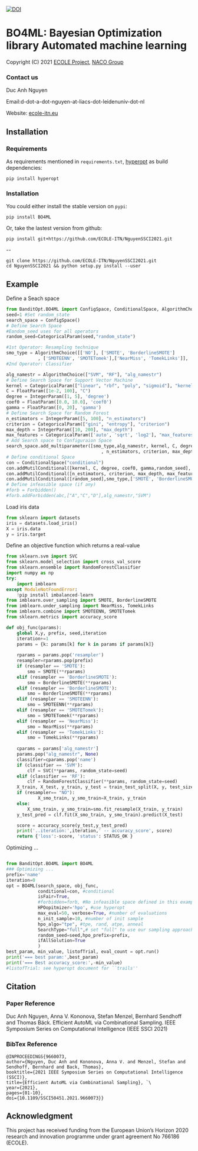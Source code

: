 [![DOI](https://zenodo.org/badge/328248499.svg)](https://zenodo.org/badge/latestdoi/328248499)

# BO4ML: Bayesian Optimization library Automated machine learning 

Copyright (C) 2021 [ECOLE Project](https://ecole-itn.eu/), [NACO Group](https://naco.liacs.nl/)

### Contact us

Duc Anh Nguyen

Email:d-dot-a-dot-nguyen-at-liacs-dot-leidenuniv-dot-nl

Website: [ecole-itn.eu](https://ecole-itn.eu/)
## Installation
### Requirements

As requirements  mentioned in `requirements.txt`, [hyperopt](https://github.com/hyperopt/hyperopt) as build dependencies:

```shell
pip install hyperopt
```
### Installation

You could either install the stable version on `pypi`:

```shell
pip install BO4ML
```

Or, take the lastest version from github:

```shell
pip install git+https://github.com/ECOLE-ITN/NguyenSSCI2021.git
```
--
```shell
git clone https://github.com/ECOLE-ITN/NguyenSSCI2021.git
cd NguyenSSCI2021 && python setup.py install --user
```

## Example
Define a Seach space
```python
from BanditOpt.BO4ML import ConfigSpace, ConditionalSpace, AlgorithmChoice, CategoricalParam, IntegerParam, FloatParam, Forbidden
seed=1 #Set random_state
search_space = ConfigSpace()
# Define Search Space
#Eandom_seed uses for all operators
random_seed=CategoricalParam(seed,"random_state")

#1st Operator: Resampling technique
smo_type = AlgorithmChoice([['NO'], ['SMOTE', 'BorderlineSMOTE']
            , ['SMOTEENN', 'SMOTETomek'],['NearMiss', 'TomekLinks']], 'resampler')
#2nd Operator: Classifier

alg_namestr = AlgorithmChoice(["SVM", "RF"], "alg_namestr")
# Define Search Space for Support Vector Machine
kernel = CategoricalParam(["linear", "rbf", "poly", "sigmoid"], "kernel")
C = FloatParam([1e-2, 100], "C")
degree = IntegerParam([1, 5], 'degree')
coef0 = FloatParam([0.0, 10.0], 'coef0')
gamma = FloatParam([0, 20], 'gamma')
# Define Search Space for Random Forest
n_estimators = IntegerParam([5, 100], "n_estimators")
criterion = CategoricalParam(["gini", "entropy"], "criterion")
max_depth = IntegerParam([10, 200], "max_depth")
max_features = CategoricalParam(['auto', 'sqrt', 'log2'], "max_features")
# Add Search space to Configuraion Space
search_space.add_multiparameter([smo_type,alg_namestr, kernel, C, degree, coef0, gamma
                                    , n_estimators, criterion, max_depth, max_features])
# Define conditional Space
con = ConditionalSpace("conditional")
con.addMutilConditional([kernel, C, degree, coef0, gamma,random_seed], alg_namestr, "SVM")
con.addMutilConditional([n_estimators, criterion, max_depth, max_features,random_seed], alg_namestr, ["RF"])
con.addMutilConditional([random_seed],smo_type,['SMOTE', 'BorderlineSMOTE','SMOTEENN', 'SMOTETomek'])
# Define infeasible space (if any)
#forb = Forbidden()
#forb.addForbidden(abc,["A","C","D"],alg_namestr,"SVM")
```
Load iris data
```python
from sklearn import datasets
iris = datasets.load_iris()
X = iris.data
y = iris.target
```
Define an objective function which returns a real-value
```python
from sklearn.svm import SVC
from sklearn.model_selection import cross_val_score
from sklearn.ensemble import RandomForestClassifier
import numpy as np
try:
    import imblearn
except ModuleNotFoundError:
    !pip install imbalanced-learn
from imblearn.over_sampling import SMOTE, BorderlineSMOTE
from imblearn.under_sampling import NearMiss, TomekLinks
from imblearn.combine import SMOTEENN, SMOTETomek
from sklearn.metrics import accuracy_score

def obj_func(params):    
    global X,y, prefix, seed,iteration  
    iteration+=1
    params = {k: params[k] for k in params if params[k]}
    
    rparams = params.pop('resampler')
    resampler=rparams.pop(prefix)
    if (resampler == 'SMOTE'):
        smo = SMOTE(**rparams)
    elif (resampler == 'BorderlineSMOTE'):
        smo = BorderlineSMOTE(**rparams)
    elif (resampler == 'BorderlineSMOTE'):
        smo = BorderlineSMOTE(**rparams)
    elif (resampler == 'SMOTEENN'):
        smo = SMOTEENN(**rparams)
    elif (resampler == 'SMOTETomek'):
        smo = SMOTETomek(**rparams)
    elif (resampler == 'NearMiss'):
        smo = NearMiss(**rparams)
    elif (resampler == 'TomekLinks'):
        smo = TomekLinks(**rparams)
    
    cparams = params['alg_namestr']
    params.pop("alg_namestr", None)  
    classifier=cparams.pop('name')
    if (classifier == 'SVM'):
        clf = SVC(**params, random_state=seed)
    elif (classifier == 'RF'):
        clf = RandomForestClassifier(**params, random_state=seed)    
    X_train, X_test, y_train, y_test = train_test_split(X, y, test_size=0.2, stratify=y)
    if (resampler== "NO"):
            X_smo_train, y_smo_train=X_train, y_train
    else:
        X_smo_train, y_smo_train=smo.fit_resample(X_train, y_train)
    y_test_pred = clf.fit(X_smo_train, y_smo_train).predict(X_test)

    score = accuracy_score(y_test,y_test_pred)
    print('..iteration:',iteration,' -- accuracy_score', score)
    return {'loss':-score, 'status': STATUS_OK }

```
Optimizing ...
```python

from BanditOpt.BO4ML import BO4ML
### Optimizing ...
prefix='name'
iteration=0
opt = BO4ML(search_space, obj_func, 
            conditional=con, #conditional 
            isFair=True,
            #forbidden=forb, #No infeasible space defined in this example
            HPOopitmizer='hpo', #use hyperopt
            max_eval=50, verbose=True, #number of evaluations
            n_init_sample=10, #number of init sample 
            hpo_algo="tpe", #tpe, rand, atpe, anneal
            SearchType="full",# set "full" to use our sampling approach. Otherwise, the original library to be used
            random_seed=seed,hpo_prefix=prefix,
            ifAllSolution=True
            )
best_param, min_value, listofTrial, eval_count = opt.run()
print('=== best param:',best_param)
print('=== Best accuracy_score:',-min_value)
#listofTrial: see hyperopt document for ``trails''
```
## Citation
### Paper Reference

Duc Anh Nguyen, Anna V. Kononova, Stefan Menzel, Bernhard Sendhoff and Thomas Bäck. Efficient AutoML via Combinational Sampling. IEEE Symposium Series on Computational Intelligence (IEEE SSCI 2021)

### BibTex Reference
    @INPROCEEDINGS{9660073,
    author={Nguyen, Duc Anh and Kononova, Anna V. and Menzel, Stefan and Sendhoff, Bernhard and Back, Thomas},
    booktitle={2021 IEEE Symposium Series on Computational Intelligence (SSCI)},
    title={Efficient AutoML via Combinational Sampling}, `\
    year={2021},
    pages={01-10},
    doi={10.1109/SSCI50451.2021.9660073}}
  
## Acknowledgment

This project has received funding from the European Union’s Horizon 2020 research and innovation programme under grant agreement No 766186 (ECOLE).
